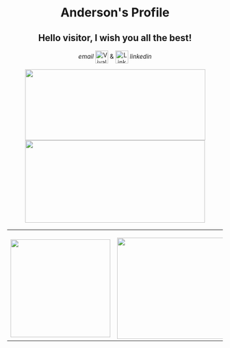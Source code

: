 <div align=center>
  <h1><strong>Anderson's Profile</strong></h2> 
  <h2><strong>Hello visitor, I wish you all the best!</strong></h2>
  <p><em>email </em><a href="mailto:andersonmoraes@vivaldi.net"><img src="https://cdn.discordapp.com/attachments/874004420118069298/874004506302623784/vivaldi.png" alt="Vivaldi Webmail  height=" width="30" align="center" /></a> &amp; <a href="https://www.linkedin.com/in/anderson-rodrigues-de-moraes-8660381b9/">
  <img src="https://cdn.discordapp.com/attachments/874004420118069298/874006956422090842/174857.png" alt="LinkedIn  height=" width="30" align="center" /></a> <em>linkedin</em></p>
  <div><a href="https://github.com/AndMoraes/"> <img src="https://github-readme-stats.vercel.app/api?username=AndMoraes&amp;show_icons=true&amp;theme=tokyonight&amp;include_all_commits=true&amp;count_private=true" width="421" height="166" />
  <img src="https://github-readme-stats.vercel.app/api/top-langs/?username=AndMoraes&amp;layout=compact&amp;langs_count=7&amp;theme=tokyonight" width="420" height="193"/></a></div>
  <table class=MsoTableGrid border=2 cellspacing=0 cellpadding=0 style='border-collapse:none;border:none'>
   <tr>
     <td width=370 style='width:268.5pt;border:none;border-right: none'>
       <p class=MsoNormal align=center style='margin-bottom:0cm;text-align:center; line-height:normal'>
       <img width=233 height=229 id="Learning" src="https://cdn.discordapp.com/attachments/874004420118069298/876295016891441162/learning.gif"></p>
     </td>
     <td width=469 style='width:351.5pt;border:none;border-left:none'>
       <p class=MsoNormal align=center style='margin-bottom:0cm;text-align:center; line-height:normal'>
       <img width=455 height=237 id="Living" src="https://cdn.discordapp.com/attachments/874004420118069298/876254071454068786/logic.PNG"></p>
     </td>
   </tr>
  </table>
</div>

